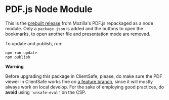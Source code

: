 # PDF.js Node Module

This is the [prebuilt release](https://mozilla.github.io/pdf.js/getting_started/#download) from Mozilla's PDF.js repackaged as a node module. Only a `package.json` is added and the buttons to open the bookmarks, to open another file and presentation mode are removed.

To update and publish, run:

```
npm run update
npm publish
```

**Warning**

Before upgrading this package in ClientSafe, please, do make sure the PDF viewer in ClientSafe works fine on [a feature branch](https://ksyos-it.atlassian.net/wiki/spaces/IT/pages/2863529985/Feature+test+environments), since it will mostly always work on local develop. For the sake of employing good practices, do **avoid** using `'unsafe-eval'` on the CSP.
